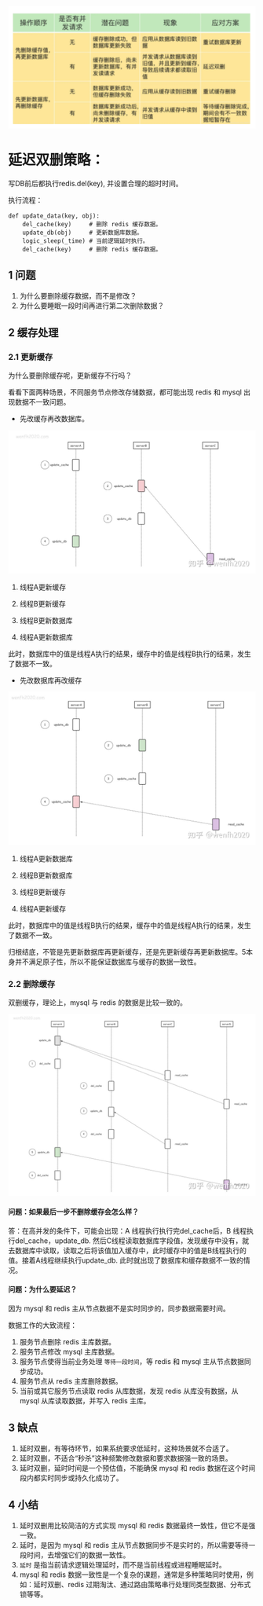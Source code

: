 ![](./images/1.png)

# 延迟双删策略：

写DB前后都执行redis.del(key), 并设置合理的超时时间。

 执行流程：

```
def update_data(key, obj):
    del_cache(key)     # 删除 redis 缓存数据。
    update_db(obj)     # 更新数据库数据。
    logic_sleep(_time) # 当前逻辑延时执行。
    del_cache(key)     # 删除 redis 缓存数据。
```

## 1 问题

1. 为什么要删除缓存数据，而不是修改？
2. 为什么要睡眠一段时间再进行第二次删除数据？

## 2 缓存处理

### 2.1 更新缓存

为什么要删除缓存呢，更新缓存不行吗？

看看下面两种场景，不同服务节点修改存储数据，都可能出现 redis 和 mysql 出现数据不一致问题。

* 先改缓存再改数据库。

![](./images/2.jpg)

1. 线程A更新缓存

2. 线程B更新缓存

3. 线程B更新数据库

4. 线程A更新数据库

此时，数据库中的值是线程A执行的结果，缓存中的值是线程B执行的结果，发生了数据不一致。

* 先改数据库再改缓存

![](./images/3.jpg)

1. 线程A更新数据库

2. 线程B更新数据库

3. 线程B更新缓存

4. 线程A更新缓存

此时，数据库中的值是线程B执行的结果，缓存中的值是线程A执行的结果，发生了数据不一致。

归根结底，不管是先更新数据库再更新缓存，还是先更新缓存再更新数据库。5本身并不满足原子性，所以不能保证数据库与缓存的数据一致性。

### 2.2 删除缓存

双删缓存，理论上，mysql 与 redis 的数据是比较一致的。

![](./images/4.jpg)

#### 问题：如果最后一步不删除缓存会怎么样？

答：在高并发的条件下，可能会出现：A 线程执行执行完del_cache后，B 线程执行del_cache，update_db. 然后C线程读取数据库字段值，发现缓存中没有，就去数据库中读取，读取之后将该值加入缓存中，此时缓存中的值是B线程执行的值。接着A线程继续执行update_db. 此时就出现了数据库和缓存数据不一致的情况。

#### 问题：为什么要延迟？

因为 mysql 和 redis 主从节点数据不是实时同步的，同步数据需要时间。

数据工作的大致流程：

1. 服务节点删除 redis 主库数据。
2. 服务节点修改 mysql 主库数据。
3. 服务节点使得当前业务处理 `等待一段时间`，等 redis 和 mysql 主从节点数据同步成功。
4. 服务节点从 redis 主库删除数据。
5. 当前或其它服务节点读取 redis 从库数据，发现 redis 从库没有数据，从 mysql 从库读取数据，并写入 redis 主库。

## 3 缺点

1. 延时双删，有等待环节，如果系统要求低延时，这种场景就不合适了。
2. 延时双删，不适合“秒杀”这种频繁修改数据和要求数据强一致的场景。
3. 延时双删，延时时间是一个预估值，不能确保 mysql 和 redis 数据在这个时间段内都实时同步或持久化成功了。

## 4 小结

1. 延时双删用比较简洁的方式实现 mysql 和 redis 数据最终一致性，但它不是强一致。
2. 延时，是因为 mysql 和 redis 主从节点数据同步不是实时的，所以需要等待一段时间，去增强它们的数据一致性。
3. `延时` 是指当前请求逻辑处理延时，而不是当前线程或进程睡眠延时。
4. mysql 和 redis 数据一致性是一个复杂的课题，通常是多种策略同时使用，例如：延时双删、redis 过期淘汰、通过路由策略串行处理同类型数据、分布式锁等等。 
